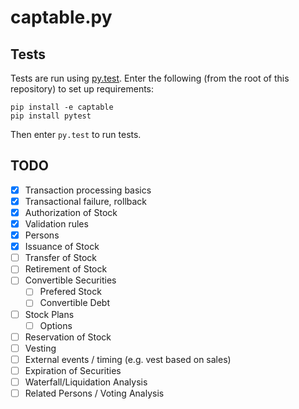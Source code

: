 captable.py
===========

Tests
-----
Tests are run using [py.test](https://pytest.org/). Enter the following (from
the root of this repository) to set up requirements:

```
pip install -e captable
pip install pytest
```

Then enter `py.test` to run tests.

TODO
----
* [x] Transaction processing basics
* [x] Transactional failure, rollback
* [x] Authorization of Stock
* [x] Validation rules
* [x] Persons
* [x] Issuance of Stock
* [ ] Transfer of Stock
* [ ] Retirement of Stock
* [ ] Convertible Securities
  * [ ] Prefered Stock
  * [ ] Convertible Debt
* [ ] Stock Plans
  * [ ] Options
* [ ] Reservation of Stock
* [ ] Vesting
* [ ] External events / timing (e.g. vest based on sales)
* [ ] Expiration of Securities
* [ ] Waterfall/Liquidation Analysis
* [ ] Related Persons / Voting Analysis